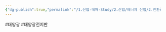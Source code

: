 ```yaml
---
{"dg-publish":true,"permalink":"/1.산업-테마-Study/2.산업/에너지 산업/2.친환경 에너지/2.태양광/INFO_태양광/태양광 전지판/","created":"2024-11-20T21:02:28.439+09:00","updated":"2025-06-26T17:34:58.143+09:00"}
---
```


#태양광 #태양광전지판 